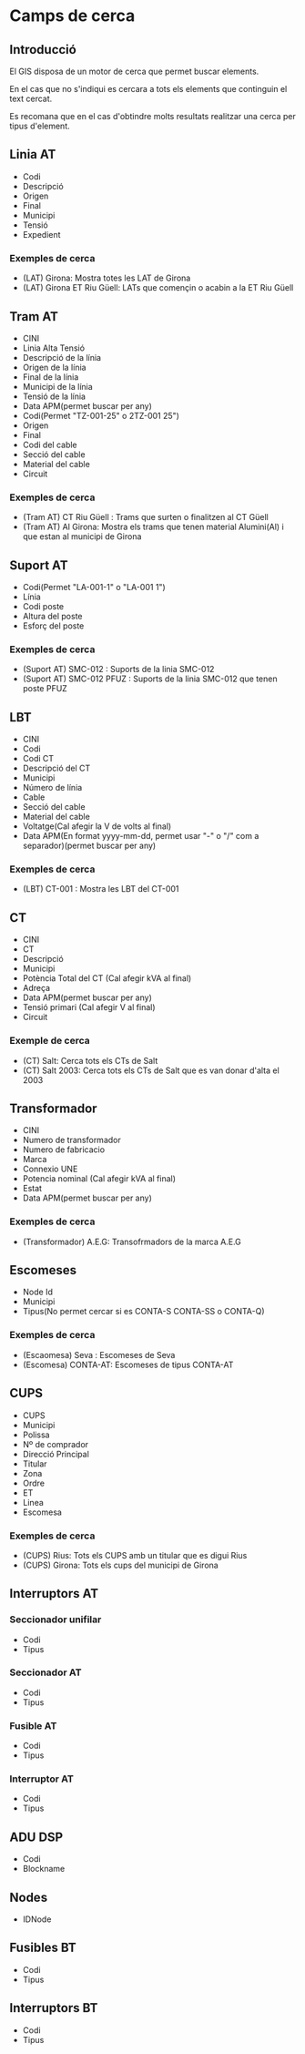 # Camps de cerca

## Introducció

El GIS disposa de un motor de cerca que permet buscar elements.

En el cas que no s'indiqui es cercara a tots els elements que continguin el text cercat.

Es recomana que en el cas d'obtindre molts resultats realitzar una cerca per tipus d'element.

## Linia AT
- Codi
- Descripció
- Origen
- Final
- Municipi
- Tensió
- Expedient

### Exemples de cerca
- (LAT) Girona: Mostra totes les LAT de Girona
- (LAT) Girona ET Riu Güell: LATs que començin o acabin a la ET Riu Güell

## Tram AT
- CINI
- Linia Alta Tensió
- Descripció de la línia
- Origen de la línia
- Final de la línia
- Municipi de la línia
- Tensió de la línia
- Data APM(permet buscar per any)
- Codi(Permet "TZ-001-25" o 2TZ-001 25")
- Origen
- Final
- Codi del cable
- Secció del cable
- Material del cable
- Circuit

### Exemples de cerca
- (Tram AT) CT Riu Güell : Trams que surten o finalitzen al CT Güell
- (Tram AT) Al Girona: Mostra els trams que tenen material Alumini(Al) i que estan al municipi de Girona 

## Suport AT
- Codi(Permet "LA-001-1" o "LA-001 1")
- Línia
- Codi poste
- Altura del poste
- Esforç del poste

### Exemples de cerca
- (Suport AT) SMC-012 : Suports de la linia SMC-012
- (Suport AT) SMC-012 PFUZ : Suports de la linia SMC-012 que tenen poste PFUZ 

## LBT
- CINI
- Codi
- Codi CT
- Descripció del CT
- Municipi
- Número de línia
- Cable
- Secció del cable
- Material del cable
- Voltatge(Cal afegir la V de volts al final)
- Data APM(En format yyyy-mm-dd, permet usar "-" o "/" com a separador)(permet buscar per any)

### Exemples de cerca
- (LBT) CT-001 : Mostra les LBT del CT-001

## CT
- CINI
- CT
- Descripció
- Municipi
- Potència Total del CT (Cal afegir kVA al final)
- Adreça
- Data APM(permet buscar per any)
- Tensió primari (Cal afegir V al final)
- Circuit

### Exemple de cerca
- (CT) Salt: Cerca tots els CTs de Salt
- (CT) Salt 2003: Cerca tots els CTs de Salt que es van donar d'alta el 2003

## Transformador
- CINI
- Numero de transformador
- Numero de fabricacio
- Marca
- Connexio UNE
- Potencia nominal (Cal afegir kVA al final)
- Estat
- Data APM(permet buscar per any)

### Exemples de cerca
- (Transformador)  A.E.G: Transofrmadors de la marca A.E.G

## Escomeses
- Node Id
- Municipi
- Tipus(No permet cercar si es CONTA-S CONTA-SS  o CONTA-Q)

### Exemples de cerca
- (Escaomesa) Seva : Escomeses de Seva
- (Escomesa) CONTA-AT: Escomeses de tipus CONTA-AT

## CUPS
- CUPS
- Municipi
- Polissa
- Nº de comprador
- Direcció Principal
- Titular
- Zona
- Ordre
- ET
- Linea
- Escomesa

### Exemples de cerca
- (CUPS) Rius: Tots els CUPS amb un titular que es digui Rius
- (CUPS) Girona: Tots els cups del municipi de Girona

## Interruptors AT
### Seccionador unifilar
- Codi
- Tipus

### Seccionador AT
- Codi
- Tipus

### Fusible AT
- Codi
- Tipus

### Interruptor AT
- Codi
- Tipus

## ADU DSP
- Codi
- Blockname

## Nodes
- IDNode

## Fusibles BT
- Codi
- Tipus

## Interruptors BT
- Codi
- Tipus
